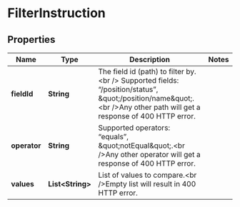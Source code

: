 

# FilterInstruction


## Properties

| Name | Type | Description | Notes |
|------------ | ------------- | ------------- | -------------|
|**fieldId** | **String** | The field id (path) to filter by.&lt;br /&gt; Supported fields: “/position/status”, \&quot;/position/name\&quot;.&lt;br /&gt;Any other path will get a response of 400 HTTP error. |  |
|**operator** | **String** | Supported operators: “equals”, \&quot;notEqual\&quot;.&lt;br /&gt;Any other operator will get a response of 400 HTTP error. |  |
|**values** | **List&lt;String&gt;** | List of values to compare.&lt;br /&gt;Empty list will result in 400 HTTP error. |  |



